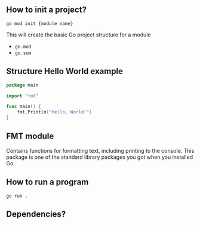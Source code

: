 ## How to init a project?

```
go mod init {module name}
```

This will create the basic Go project structure for a module
- `go.mod`
- `go.sum`

## Structure Hello World example

```go
package main

import "fmt"

func main() {
	fmt.Println("Hello, World!")
}
```

## FMT module


Contains functions for formatting text, including printing to the console. This package is one of the standard library packages you got when you installed Go.


## How to run a program

`go run .`

## Dependencies?


